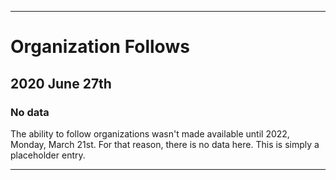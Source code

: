 
***

# Organization Follows

## 2020 June 27th

### No data

The ability to follow organizations wasn't made available until 2022, Monday, March 21st. For that reason, there is no data here. This is simply a placeholder entry.

***
